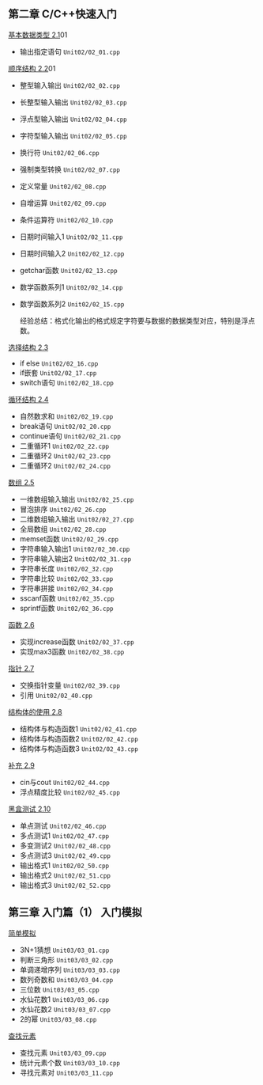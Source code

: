 ## 第二章 C/C++快速入门

[基本数据类型 2.1](https://sunnywhy.com/sfbj/2/1)01

- 输出指定语句 `Unit02/02_01.cpp`

[顺序结构 2.2](https://sunnywhy.com/sfbj/2/2/3)01

- 整型输入输出 `Unit02/02_02.cpp`
- 长整型输入输出 `Unit02/02_03.cpp`
- 浮点型输入输出 `Unit02/02_04.cpp`
- 字符型输入输出 `Unit02/02_05.cpp`
- 换行符 `Unit02/02_06.cpp`
- 强制类型转换 `Unit02/02_07.cpp`
- 定义常量 `Unit02/02_08.cpp`
- 自增运算 `Unit02/02_09.cpp`
- 条件运算符 `Unit02/02_10.cpp`
- 日期时间输入1 `Unit02/02_11.cpp`
- 日期时间输入2 `Unit02/02_12.cpp`
- getchar函数 `Unit02/02_13.cpp`
- 数学函数系列1 `Unit02/02_14.cpp`
- 数学函数系列2 `Unit02/02_15.cpp`

  经验总结：格式化输出的格式规定字符要与数据的数据类型对应，特别是浮点数。

[选择结构 2.3](https://sunnywhy.com/sfbj/2/3)

- if else `Unit02/02_16.cpp`
- if嵌套 `Unit02/02_17.cpp`
- switch语句 `Unit02/02_18.cpp`

[循环结构 2.4](https://sunnywhy.com/sfbj/2/4)

- 自然数求和 `Unit02/02_19.cpp`
- break语句 `Unit02/02_20.cpp`
- continue语句 `Unit02/02_21.cpp`
- 二重循环1 `Unit02/02_22.cpp`
- 二重循环2 `Unit02/02_23.cpp`
- 二重循环2 `Unit02/02_24.cpp`


[数组 2.5](https://sunnywhy.com/sfbj/2/5)

- 一维数组输入输出 `Unit02/02_25.cpp`
- 冒泡排序 `Unit02/02_26.cpp`
- 二维数组输入输出 `Unit02/02_27.cpp`
- 全局数组 `Unit02/02_28.cpp`
- memset函数 `Unit02/02_29.cpp`
- 字符串输入输出1 `Unit02/02_30.cpp`
- 字符串输入输出2 `Unit02/02_31.cpp`
- 字符串长度 `Unit02/02_32.cpp`
- 字符串比较 `Unit02/02_33.cpp`
- 字符串拼接 `Unit02/02_34.cpp`
- sscanf函数 `Unit02/02_35.cpp`
- sprintf函数 `Unit02/02_36.cpp`

[函数 2.6](https://sunnywhy.com/sfbj/2/6)

- 实现increase函数 `Unit02/02_37.cpp`
- 实现max3函数 `Unit02/02_38.cpp`

[指针 2.7](https://sunnywhy.com/sfbj/2/7)

- 交换指针变量 `Unit02/02_39.cpp`
- 引用 `Unit02/02_40.cpp`

[结构体的使用 2.8](https://sunnywhy.com/sfbj/2/7)

- 结构体与构造函数1 `Unit02/02_41.cpp`
- 结构体与构造函数2 `Unit02/02_42.cpp`
- 结构体与构造函数3 `Unit02/02_43.cpp`

[补充 2.9](https://sunnywhy.com/sfbj/2/9)

- cin与cout `Unit02/02_44.cpp`
- 浮点精度比较 `Unit02/02_45.cpp`

[黑盒测试 2.10](https://sunnywhy.com/sfbj/2/10)

- 单点测试 `Unit02/02_46.cpp`
- 多点测试1 `Unit02/02_47.cpp`
- 多变测试2 `Unit02/02_48.cpp`
- 多点测试3 `Unit02/02_49.cpp`
- 输出格式1 `Unit02/02_50.cpp`
- 输出格式2 `Unit02/02_51.cpp`
- 输出格式3 `Unit02/02_52.cpp`


## 第三章 入门篇（1） 入门模拟

[简单模拟](https://sunnywhy.com/sfbj/3/1)

- 3N+1猜想 `Unit03/03_01.cpp`
- 判断三角形 `Unit03/03_02.cpp`
- 单调递增序列 `Unit03/03_03.cpp`
- 数列奇数和 `Unit03/03_04.cpp`
- 三位数 `Unit03/03_05.cpp`
- 水仙花数1 `Unit03/03_06.cpp`
- 水仙花数2 `Unit03/03_07.cpp`
- 2的幂 `Unit03/03_08.cpp`

[查找元素](https://sunnywhy.com/sfbj/3/2)

- 查找元素 `Unit03/03_09.cpp`
- 统计元素个数 `Unit03/03_10.cpp`
- 寻找元素对 `Unit03/03_11.cpp`